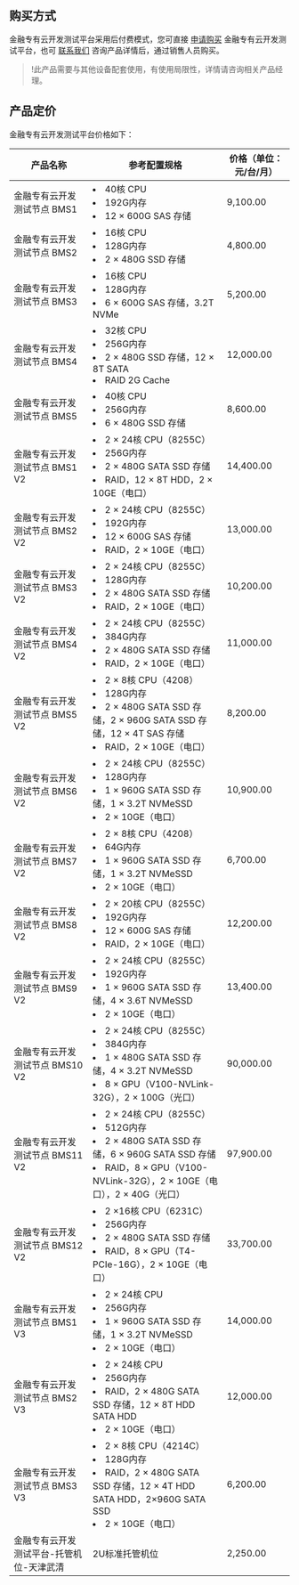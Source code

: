 ## 购买方式
金融专有云开发测试平台采用后付费模式，您可直接 [申请购买](https://cloud.tencent.com/apply/p/faxft6ixfa) 金融专有云开发测试平台，也可 [联系我们](https://cloud.tencent.com/about/connect) 咨询产品详情后，通过销售人员购买。
>!此产品需要与其他设备配套使用，有使用局限性，详情请咨询相关产品经理。
## 产品定价
金融专有云开发测试平台价格如下：
<table>
<thead>
<tr>
<th>产品名称</th>
<th>参考配置规格</th>
<th>价格（单位：元/台/月）</th>
</tr>
</thead>
<tbody><tr>
<td>金融专有云开发测试节点 BMS1</td>
<td><li>40核 CPU</li><li>192G内存</li><li>12 × 600G SAS 存储</li></td>
<td>9,100.00</td>
</tr>
<tr>
<td>金融专有云开发测试节点 BMS2</td>
<td><li>16核 CPU</li><li>128G内存</li><li>2 × 480G SSD 存储</li></td>
<td>4,800.00</td>
</tr>
<tr>
<td>金融专有云开发测试节点 BMS3</td>
<td><li>16核 CPU</li><li>128G内存</li><li>6 × 600G SAS 存储，3.2T NVMe</li></td>
<td>5,200.00</td>
</tr>
<tr>
<td>金融专有云开发测试节点 BMS4</td>
<td><li>32核 CPU</li><li>256G内存</li><li>2 × 480G SSD 存储，12 × 8T SATA</li><li>RAID 2G Cache</li></td>
<td>12,000.00</td>
</tr>
<tr>
<td>金融专有云开发测试节点 BMS5</td>
<td><li>40核 CPU</li><li>256G内存</li><li>6 × 480G SSD 存储</li></td>
<td>8,600.00</td>
</tr>
<tr>
<td>金融专有云开发测试节点 BMS1 V2</td>
<td><li>2 × 24核 CPU（8255C）</li><li>256G内存</li><li>2 × 480G SATA SSD 存储</li>
<li>RAID，12 × 8T HDD，2 × 10GE（电口）</li>
</td>
<td>14,400.00</td>
</tr>
<tr>
<td>金融专有云开发测试节点 BMS2 V2	</td>
<td><li>2 × 24核 CPU（8255C）</li><li>192G内存</li><li>12 × 600G SAS 存储</li>
<li>RAID，2 × 10GE（电口）</li>
</td>
<td>13,000.00</td>
</tr>
<tr>
<td>金融专有云开发测试节点 BMS3 V2	</td>
<td><li>2 × 24核 CPU（8255C）</li><li>128G内存</li><li>2 × 480G SATA SSD 存储</li>
<li>RAID，2 × 10GE（电口）</li>
</td>
<td>10,200.00</td>
</tr>
<tr>
<td>金融专有云开发测试节点 BMS4 V2	</td>
<td><li>2 × 24核 CPU（8255C）</li><li>384G内存</li><li>2 × 480G SATA SSD 存储</li>
<li>RAID，2 × 10GE（电口）</li>
</td>
<td>11,000.00</td>
</tr>
<tr>
<td>金融专有云开发测试节点 BMS5 V2	</td>
<td><li>2 × 8核 CPU（4208）</li><li>128G内存</li><li>2 × 480G SATA SSD 存储，2 × 960G SATA SSD 存储，12 × 4T SAS 存储</li>
<li>RAID，2 × 10GE（电口）</li>
</td>
<td>8,200.00</td>
</tr>
<tr>
<td>金融专有云开发测试节点 BMS6 V2	</td>
<td><li>2 × 24核 CPU（8255C）</li><li>128G内存</li><li>1 × 960G SATA SSD 存储，1 × 3.2T NVMeSSD</li>
<li>2 × 10GE（电口）</li>
</td>
<td>10,900.00</td>
</tr>
<tr>
<td>金融专有云开发测试节点 BMS7 V2	</td>
<td><li>2 × 8核 CPU（4208）</li><li>64G内存</li><li>1 × 960G SATA SSD 存储，1 × 3.2T NVMeSSD</li>
<li>2 × 10GE（电口）</li>
</td>
<td>6,700.00</td>
</tr>
<tr>
<td>金融专有云开发测试节点 BMS8 V2	</td>
<td><li>2 × 20核 CPU（8255C）</li><li>192G内存</li><li>12 × 600G SAS 存储</li>
<li>RAID，2 × 10GE（电口）</li>
</td>
<td>12,200.00</td>
</tr>
<tr>
<td>金融专有云开发测试节点 BMS9 V2	</td>
<td><li>2 × 24核 CPU（8255C）</li><li>192G内存</li><li>1 × 960G SATA SSD 存储，4 × 3.6T NVMeSSD</li>
<li>2 × 10GE（电口）</li>
</td>
<td>13,400.00</td>
</tr>
<tr>
<td>金融专有云开发测试节点 BMS10 V2	</td>
<td><li>2 × 24核 CPU（8255C）</li><li>384G内存</li><li>1 × 480G SATA SSD 存储，4 × 3.2T NVMeSSD</li><li>8 × GPU（V100-NVLink-32G），2 × 100G（光口）</li>
</td>
<td>90,000.00</td>
</tr>
<tr>
<td>金融专有云开发测试节点 BMS11 V2	</td>
<td><li>2 × 24核 CPU（8255C）</li><li>512G内存</li><li>2 × 480G SATA SSD 存储，6 × 960G SATA SSD 存储</li><li>RAID，8 × GPU（V100-NVLink-32G），2 × 10GE（电口），2 × 40G（光口）	</li>
</td>
<td>97,900.00</td>
</tr>
<tr>
<td>金融专有云开发测试节点 BMS12 V2		</td>
<td><li>2 ×16核 CPU（6231C）</li><li>256G内存</li><li>2 × 480G SATA SSD 存储</li><li>RAID，8 × GPU（T4-PCIe-16G），2 × 10GE（电口）</li>
</td>
<td>33,700.00</td>
</tr>
<tr>
<td>金融专有云开发测试节点 BMS1 V3</td>
<td><li>2 × 24核 CPU</li><li>256G内存</li><li>1 × 960G SATA SSD 存储，1 × 3.2T NVMeSSD</li><li>2 × 10GE（电口）</li>
</td>
<td>14,000.00</td>
</tr>
<tr>
<td>金融专有云开发测试节点 BMS2 V3</td>
<td><li>2 × 24核 CPU</li><li>256G内存</li><li>RAID，2 × 480G SATA SSD 存储，12 × 8T HDD SATA HDD</li><li>2 × 10GE（电口）</li>
</td>
<td>12,000.00</td>
</tr>
<tr>
<td>金融专有云开发测试节点 BMS3 V3</td>
<td><li>2 × 8核 CPU（4214C）</li><li>128G内存</li><li>RAID，2 × 480G SATA SSD 存储，12 × 4T HDD SATA HDD，2×960G SATA SSD</li><li>2 × 10GE（电口）</li>
</td>
<td>6,200.00</td>
</tr>
</tr>
<tr>
<td>金融专有云开发测试平台-托管机位-天津武清</td>
<td>2U标准托管机位
</td>
<td>2,250.00</td>
</tr>
</tbody></table>
